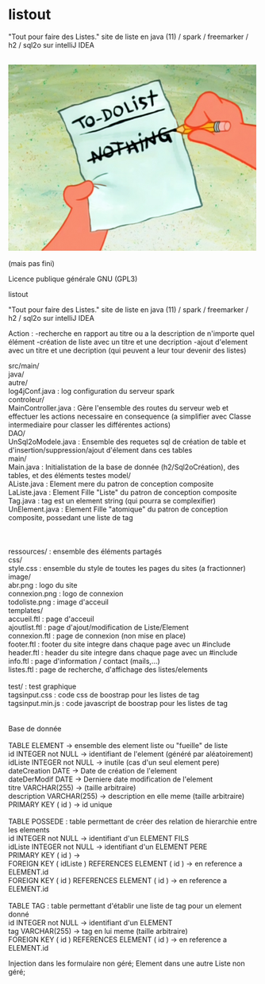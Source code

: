 # listout
"Tout pour faire des Listes."
site de liste en java (11) / spark / freemarker / h2 / sql2o sur intelliJ IDEA

</br>
<img src="/src/main/ressources/image/todoliste.png" alt="My cool logo"/>
</br>

(mais pas fini)

Licence publique générale GNU (GPL3)

listout

"Tout pour faire des Listes." site de liste en java (11) / spark / freemarker / h2 / sql2o sur intelliJ IDEA

Action : -recherche en rapport au titre ou a la description de n'importe quel élément
	 -création de liste avec un titre et une decription
	 -ajout d'element avec un titre et une decription (qui peuvent a leur tour devenir des listes)

src/main/</br></t>
  java/</br>
		autre/</br>
			log4jConf.java : log configuration du serveur spark</br>
   controleur/</br>
			MainController.java : Gère l'ensemble des routes du serveur web et effectuer les actions necessaire en consequence (a simplifier avec Classe intermediaire pour classer les différentes actions)</br>
		DAO/</br>
			UnSql2oModele.java : Ensemble des requetes sql de création de table et d'insertion/suppression/ajout d'élement dans ces tables</br>
		main/</br>
			Main.java : Initialistation de la base de donnée (h2/Sql2oCréation), des tables, et des éléments testes 
		model/</br>
			AListe.java : Element mere du patron de conception composite</br>
			LaListe.java : Element Fille "Liste" du patron de conception composite</br>
			Tag.java : tag est un element string (qui pourra se complexifier)</br>
			UnElement.java :  Element Fille "atomique" du patron de conception composite, possedant une liste de tag</br>
 </br>     
 </br>
 ressources/ : ensemble des éléments partagés</br>
		css/</br>
			style.css : ensemble du style de toutes les pages du sites (a fractionner)</br>
		image/ </br>
			abr.png : logo du site</br>
			connexion.png : logo de connexion</br>
			todoliste.png : image d'acceuil</br>
		templates/</br>
			accueil.ftl : page d'acceuil</br>
			ajoutlist.ftl : page d'ajout/modification de Liste/Element</br>
			connexion.ftl : page de connexion (non mise en place)</br>
			footer.ftl : footer du site integre dans chaque page avec un #include</br>
			header.ftl : header du site integre dans chaque page avec un #include</br>
			info.ftl : page d'information / contact (mails,...)</br>
			listes.ftl : page de recherche, d'affichage des listes/elements</br>
</br>
   test/ : test graphique</br>
			tagsinput.css : code css de boostrap  pour les listes de tag</br>
			tagsinput.min.js : code javascript de boostrap  pour les listes de tag</br>
</br>
</br>
Base de donnée</br>
</br>
   TABLE ELEMENT -> ensemble des element liste ou "fueille" de liste</br>
                    id INTEGER not NULL -> identifiant de l'element (généré par aléatoirement)</br>
                    idListe INTEGER not NULL -> inutile (cas d'un seul element pere)</br>
                    dateCreation DATE -> Date de création de l'element</br>
                    dateDerModif DATE -> Derniere date modification de l'element</br>
                    titre VARCHAR(255) -> (taille arbitraire)</br>
                    description VARCHAR(255) -> description en elle meme (taille arbitraire)</br>
                    PRIMARY KEY ( id ) -> id unique</br>
</br>
 TABLE POSSEDE : table permettant de créer des relation de hierarchie entre les elements</br>
                    id INTEGER not NULL -> identifiant d'un ELEMENT FILS</br>
                    idListe INTEGER not NULL -> identifiant d'un ELEMENT PERE</br>
                    PRIMARY KEY ( id ) -> </br>
                    FOREIGN KEY ( idListe ) REFERENCES ELEMENT ( id ) -> en reference a ELEMENT.id</br>
                    FOREIGN KEY ( id ) REFERENCES ELEMENT ( id ) -> en reference a ELEMENT.id</br>
</br>
 TABLE TAG : table permettant d'établir une liste de tag pour un element donné</br>
                    id INTEGER not NULL -> identifiant d'un ELEMENT</br>
                    tag VARCHAR(255) -> tag en lui meme (taille arbitraire)</br>
                    FOREIGN KEY ( id ) REFERENCES ELEMENT ( id ) -> en reference a ELEMENT.id</br>



Injection dans les formulaire non géré; Element dans une autre Liste non géré;

